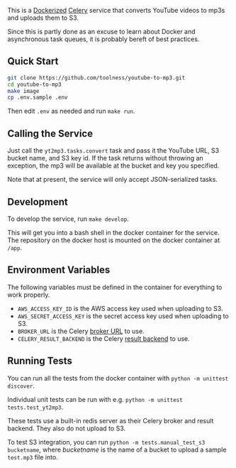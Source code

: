 This is a [Dockerized][] [Celery][] service that converts
YouTube videos to mp3s and uploads them to S3.

Since this is partly done as an excuse to learn about Docker and
asynchronous task queues, it is probably bereft of best practices.

## Quick Start

```bash
git clone https://github.com/toolness/youtube-to-mp3.git
cd youtube-to-mp3
make image
cp .env.sample .env
```

Then edit `.env` as needed and run `make run`.

## Calling the Service

Just call the `yt2mp3.tasks.convert` task and pass it
the YouTube URL, S3 bucket name, and S3 key id. If the task
returns without throwing an exception, the mp3 will be available
at the bucket and key you specified.

Note that at present, the service will only accept JSON-serialized
tasks.

## Development

To develop the service, run `make develop`.

This will get you into a bash shell in the docker container for the
service. The repository on the docker host is mounted on the docker
container at `/app`.

## Environment Variables

The following variables must be defined in the container for everything
to work properly.

* `AWS_ACCESS_KEY_ID` is the AWS access key used when uploading to S3.
* `AWS_SECRET_ACCESS_KEY` is the secret access key used when uploading to S3.
* `BROKER_URL` is the Celery [broker URL][] to use.
* `CELERY_RESULT_BACKEND` is the Celery [result backend][] to use.

## Running Tests

You can run all the tests from the docker container with
`python -m unittest discover`.

Individual unit tests can be run with e.g.
`python -m unittest tests.test_yt2mp3`.

These tests use a built-in redis server as their Celery broker and result
backend. They also do not upload to S3.

To test S3 integration, you can run
`python -m tests.manual_test_s3 bucketname`, where *bucketname* is the
name of a bucket to upload a sample `test.mp3` file into.

  [Dockerized]: http://docker.com/
  [Celery]: http://celeryproject.org/
  [broker URL]: http://celery.readthedocs.org/en/latest/configuration.html#broker-url
  [result backend]: http://celery.readthedocs.org/en/latest/configuration.html#celery-result-backend
